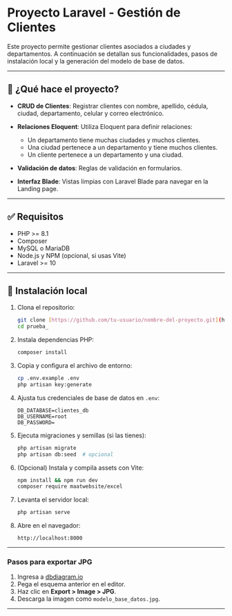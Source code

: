 # Proyecto Laravel - Gestión de Clientes

Este proyecto permite gestionar clientes asociados a ciudades y departamentos. A continuación se detallan sus funcionalidades, pasos de instalación local y la generación del modelo de base de datos.

---

## 📑 ¿Qué hace el proyecto?

* **CRUD de Clientes**: Registrar clientes con nombre, apellido, cédula, ciudad, departamento, celular y correo electrónico.
* **Relaciones Eloquent**: Utiliza Eloquent para definir relaciones:

  * Un departamento tiene muchas ciudades y muchos clientes.
  * Una ciudad pertenece a un departamento y tiene muchos clientes.
  * Un cliente pertenece a un departamento y una ciudad.
* **Validación de datos**: Reglas de validación en formularios.
* **Interfaz Blade**: Vistas limpias con Laravel Blade para navegar en la Landing page. 

---

## ✅ Requisitos

* PHP >= 8.1
* Composer
* MySQL o MariaDB
* Node.js y NPM (opcional, si usas Vite)
* Laravel >= 10

---

## 🚀 Instalación local

1. Clona el repositorio:

   ```bash
   git clone [https://github.com/tu-usuario/nombre-del-proyecto.git](https://github.com/SantiagoCodeMaster/Prueba_tecnica)
   cd prueba_
   ```

2. Instala dependencias PHP:

   ```bash
   composer install
   ```

3. Copia y configura el archivo de entorno:

   ```bash
   cp .env.example .env
   php artisan key:generate
   ```

4. Ajusta tus credenciales de base de datos en `.env`:

   ```dotenv
   DB_DATABASE=clientes_db
   DB_USERNAME=root
   DB_PASSWORD=
   ```

5. Ejecuta migraciones y semillas (si las tienes):

   ```bash
   php artisan migrate
   php artisan db:seed  # opcional
   ```

6. (Opcional) Instala y compila assets con Vite:

   ```bash
   npm install && npm run dev
   composer require maatwebsite/excel

   ```

7. Levanta el servidor local:

   ```bash
   php artisan serve
   ```

8. Abre en el navegador:

   ```
   http://localhost:8000
   ```

---


### Pasos para exportar JPG

1. Ingresa a [dbdiagram.io](https://dbdiagram.io)
2. Pega el esquema anterior en el editor.
3. Haz clic en **Export > Image > JPG**.
4. Descarga la imagen como `modelo_base_datos.jpg`.

---


